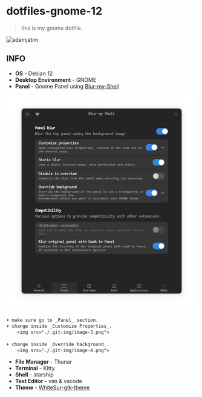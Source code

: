 # dotfiles-gnome-12

> this is my gnome dotfile.

![adamjatim](https://raw.githubusercontent.com/adamjatim/dotfiles-gnome-12/main/.git-img/image.png)

## INFO

-  **OS** - Debian 12
-  **Desktop Environment** - GNOME
-  **Panel** - Gnome Panel
  using <a href="https://extensions.gnome.org/extension/3193/blur-my-shell/">Blur-my-Shell</a>
  <img src="./.git-img/image-2.png">
  
    + make sure go to _Panel_ section.
    + change inside _Customize Properties_.
        <img src="./.git-img/image-3.png">

    + change inside _Override background_.
        <img src="./.git-img/image-4.png">

-  **File Manager** - Thunar
-  **Terminal** - Kitty
-  **Shell** - starship
- **Text Editor** - vim & vscode
- **Theme** - <a href="https://github.com/vinceliuice/WhiteSur-gtk-theme">WhiteSur-gtk-theme</a>